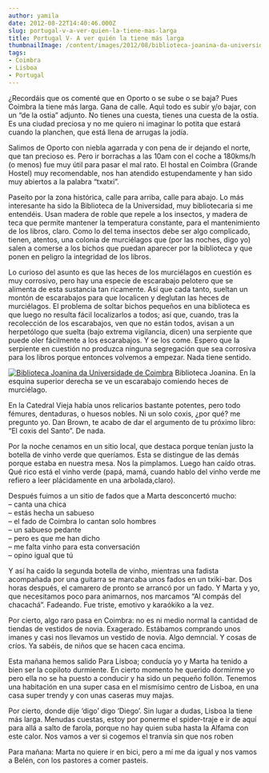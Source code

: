 ```yaml
---
author: yamila
date: 2012-08-22T14:40:46.000Z
slug: portugal-v-a-ver-quien-la-tiene-mas-larga
title: Portugal V- A ver quién la tiene más larga
thumbnailImage: /content/images/2012/08/biblioteca-joanina-da-universidade-de-coimbra2.jpg
tags:
- Coimbra
- Lisboa
- Portugal
---
```



¿Recordáis que os comenté que en Oporto o se sube o se baja? Pues Coimbra la tiene más larga. Gana de calle. Aquì todo es subir y/o bajar, con un “de la ostia” adjunto. No tienes una cuesta, tienes una cuesta de la ostia. Es una ciudad preciosa y no me quiero ni imaginar lo potita que estará cuando la planchen, que está llena de arrugas la jodía.

Salimos de Oporto con niebla agarrada y con pena de ir dejando el norte, que tan precioso es. Pero ir borrachas a las 10am con el coche a 180kms/h (o menos) fue muy útil para pasar el mal rato. El hostal en Coimbra (Grande Hostel) muy recomendable, nos han atendido estupendamente y han sido muy abiertos a la palabra “txatxi”.

Paseíto por la zona histórica, calle para arriba, calle para abajo. Lo más interesante ha sido la Biblioteca de la Universidad, muy bibliotecaria si me entendéis. Usan madera de roble que repele a los insectos, y madera de teca que permite mantener la temperatura constante, para el mantenimiento de los libros, claro. Como lo del tema insectos debe ser algo complicado, tienen, atentos, una colonia de murciélagos que (por las noches, digo yo) salen a comerse a los bichos que puedan aparecer por la biblioteca y que ponen en peligro la integridad de los libros.

Lo curioso del asunto es que las heces de los murciélagos en cuestión es muy corrosivo, pero hay una especie de escarabajo pelotero que se alimenta de esta sustancia tan ricamente. Así que cada tanto, sueltan un montón de escarabajos para que localicen y deglutan las heces de murciélagos. El problema de soltar bichos pequeños en una biblioteca es que luego no resulta fácil localizarlos a todos; así que, cuando, tras la recolección de los escarabajos, ven que no están todos, avisan a un herpetólogo que suelta (bajo extrema vigilancia, dicen) una serpiente que puede oler fácilmente a los escarabajos. Y se los come. Espero que la serpiente en cuestión no produzca ninguna segregación que sea corrosiva para los libros porque entonces volvemos a empezar. Nada tiene sentido.

[![](/content/images/2012/08/biblioteca-joanina-da-universidade-de-coimbra2.jpg "Biblioteca Joanina da Universidade de Coimbra")](/content/images/2012/08/biblioteca-joanina-da-universidade-de-coimbra2.jpg#small)
Biblioteca Joanina. En la esquina superior derecha se ve un escarabajo comiendo heces de murciélago.

En la Catedral Vieja había unos relicarios bastante potentes, pero todo fémures, dentaduras, o huesos nobles. Ni un solo coxis, ¿por qué? me pregunto yo. Dan Brown, te acabo de dar el argumento de tu próximo libro: “El coxis del Santo”. De nada.

Por la noche cenamos en un sitio local, que destaca porque tenían justo la botella de vinho verde que queríamos. Esta se distingue de las demás porque estaba en nuestra mesa. Nos la pimplamos. Luego han caído otras. Qué rico está el vinho verde (papá, mamá, cuando hablo del vinho verde me refiero a leer plácidamente en una arbolada,claro).

Después fuimos a un sitio de fados que a Marta desconcertó mucho:  
 – canta una chica  
 – estás hecha un sabueso  
 – el fado de Coimbra lo cantan solo hombres  
 – un sabueso pedante  
 – pero es que me han dicho  
 – me falta vinho para esta conversación  
 – opino igual que tú

Y así ha caído la segunda botella de vinho, mientras una fadista acompañada por una guitarra se marcaba unos fados en un txiki-bar. Dos horas después, el camarero de pronto se arrancó por un fado. Y Marta y yo, que necesitamos poco para animarnos, nos marcamos “Al compás del chacachá”. Fadeando. Fue triste, emotivo y karaókiko a la vez.

Por cierto, algo raro pasa en Coimbra: no es ni medio normal la cantidad de tiendas de vestidos de novia. Exagerado. Estábamos comprando unos imanes y casi nos llevamos un vestido de novia. Algo demncial. Y cosas de críos. Ya sabéis, de niños que se hacen caca encima.

Esta mañana hemos salido Para Lisboa; conducía yo y Marta ha tenido a bien ser la copiloto durmiente. En cierto momento he querido dormirme yo pero ella no se ha puesto a conducir y ha sido un pequeño follón. Tenemos una habitación en una super casa en el mismísimo centro de Lisboa, en una casa super trendy y con unas caseras muy majas.

Por cierto, donde dije ‘digo’ digo ‘Diego’. Sin lugar a dudas, Lisboa la tiene más larga. Menudas cuestas, estoy por ponerme el spider-traje e ir de aquí para allá a salto de farola, porque no hay quien suba hasta la Alfama con este calor. Nos vamos a ver si cogemos el tranvía sin que nos roben 

Para mañana: Marta no quiere ir en bici, pero a mí me da igual y nos vamos a Belén, con los pastores a comer pasteis.


